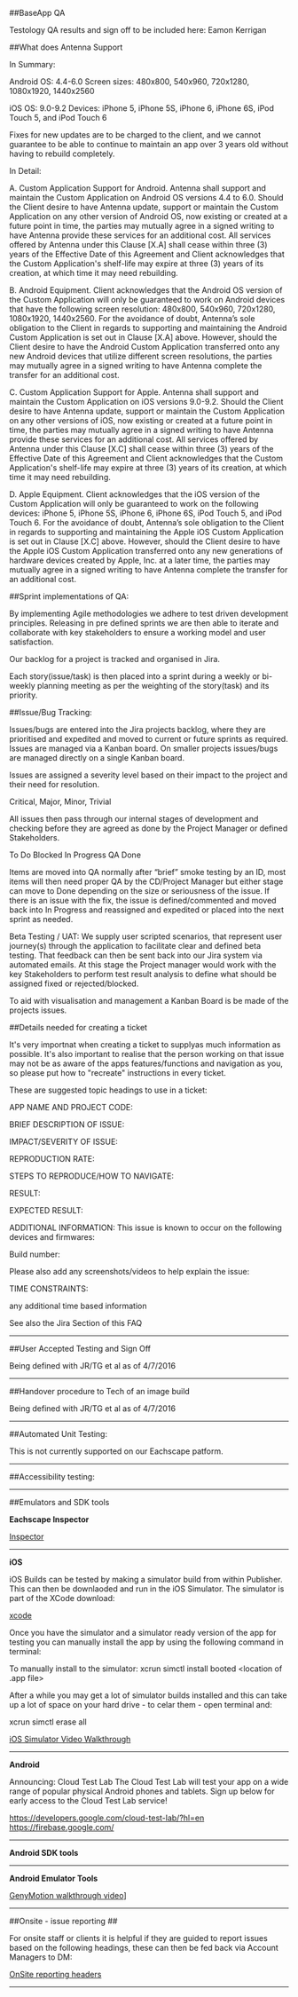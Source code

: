 

##BaseApp QA

Testology QA results and sign off to be included here: Eamon Kerrigan

##What does Antenna Support

In Summary:

Android
OS: 4.4-6.0
Screen sizes: 480x800, 540x960, 720x1280, 1080x1920, 1440x2560

iOS
OS: 9.0-9.2
Devices: iPhone 5, iPhone 5S, iPhone 6, iPhone 6S, iPod Touch 5, and iPod Touch 6

Fixes for new updates are to be charged to the client, and we cannot guarantee to be able to continue to maintain an app over 3 years old without having to rebuild completely.

In Detail:


A. Custom Application Support for Android. Antenna shall support and maintain the Custom Application on Android OS versions 4.4 to 6.0. Should the Client desire to have Antenna update, support or maintain the Custom Application on any other version of Android OS, now existing or created at a future point in time, the parties may mutually agree in a signed writing to have Antenna provide these services for an additional cost. All services offered by Antenna under this Clause [X.A] shall cease within three (3) years of the Effective Date of this Agreement and Client acknowledges that the Custom Application's shelf-life may expire at three (3) years of its creation, at which time it may need rebuilding. 

B. Android Equipment. Client acknowledges that the Android OS version of the Custom Application will only  be guaranteed to  work on Android devices that have the following screen resolution: 480x800, 540x960, 720x1280, 1080x1920, 1440x2560. For the avoidance of doubt, Antenna’s sole obligation to the Client in regards to supporting and maintaining the Android Custom Application is set out in Clause [X.A] above. However, should the Client desire to have the Android Custom Application transferred onto any new Android devices that utilize different screen resolutions, the parties may mutually agree in a signed writing to have Antenna complete the transfer for an additional cost.

C. Custom Application Support for Apple. Antenna shall support and maintain the Custom Application on iOS versions 9.0-9.2. Should the Client desire to have Antenna update, support or maintain the Custom Application on any other versions of iOS, now existing or created at a future point in time, the parties may mutually agree in a signed writing to have Antenna provide these services for an additional cost. All services offered by Antenna under this Clause [X.C] shall cease within three (3) years of the Effective Date of this Agreement and Client acknowledges that the Custom Application's shelf-life may expire at three (3) years of its creation, at which time it may need rebuilding. 

D. Apple Equipment. Client acknowledges that the iOS version of the Custom Application will only be guaranteed to work on the following devices: iPhone 5, iPhone 5S, iPhone 6, iPhone 6S, iPod Touch 5, and iPod Touch 6. For the avoidance of doubt, Antenna’s sole obligation to the Client in regards to supporting and maintaining the Apple iOS Custom Application is set out in Clause [X.C] above. However, should the Client desire to have the Apple iOS Custom Application transferred onto any new generations of hardware devices created by Apple, Inc. at a later time, the parties may mutually agree in a signed writing to have Antenna complete the transfer for an additional cost. 


##Sprint implementations of QA:

By implementing Agile methodologies we adhere to test driven development principles.
Releasing in pre defined sprints we are then able to iterate and collaborate with key stakeholders to ensure a working model and user satisfaction.

Our backlog for a project is tracked and organised in Jira.

Each story(issue/task) is then placed into a sprint during a weekly or bi-weekly planning meeting as per the weighting of the story(task) and its priority.

##Issue/Bug Tracking:

Issues/bugs are entered into the Jira projects backlog, where they are prioritised and expedited and moved to current or future sprints as required. Issues are managed via a Kanban board.
On smaller projects issues/bugs are managed directly on a single Kanban board.

Issues are assigned a severity level based on their impact to the project and their need for resolution.

Critical, Major, Minor, Trivial

All issues then pass through our internal stages of development and checking before they are agreed as done by the Project Manager or defined Stakeholders.

To Do Blocked In Progress QA Done

Items are moved into QA normally after “brief” smoke testing by an ID, most items will then need proper QA by the CD/Project Manager but either stage can move to Done depending on the size or seriousness of the issue. 
If there is an issue with the fix, the issue is defined/commented and moved back into In Progress and reassigned and expedited or placed into the next sprint as needed.

Beta Testing / UAT:  We supply user scripted scenarios, that represent user journey(s) through the application to facilitate clear and defined beta testing. That feedback can then be sent back into our Jira system via automated emails. 
At this stage the Project manager would work with the key Stakeholders to perform test result analysis to define what should be assigned fixed or rejected/blocked. 

To aid with visualisation and management a Kanban Board is be made of the projects issues.


##Details needed for creating a ticket

It's very importnat when creating a ticket to supplyas much information as possible.
It's also important to realise that the person working on that issue may not be as aware of the apps features/functions and navigation as you, so please put how to "recreate" instructions in every ticket.

These are suggested topic headings to use in a ticket:



APP NAME AND PROJECT CODE:


BRIEF DESCRIPTION OF ISSUE:


IMPACT/SEVERITY OF ISSUE:


REPRODUCTION RATE:


STEPS TO REPRODUCE/HOW TO NAVIGATE:

RESULT:


EXPECTED RESULT:


ADDITIONAL INFORMATION:
This issue is known to occur on the following devices and firmwares:

Build number:

Please also add any screenshots/videos to help explain the issue:

TIME CONSTRAINTS:

any additional time based information

See also the Jira Section of this FAQ

-----


##User Accepted Testing and Sign Off

Being defined with JR/TG et al as of 4/7/2016

---

##Handover procedure to Tech of an image build

Being defined with JR/TG et al as of 4/7/2016

----


##Automated Unit Testing:

This is not currently supported on our Eachscape patform.

---

##Accessibility testing:


----


##Emulators and SDK tools


**Eachscape Inspector**

[Inspector](http://support.eachscape.com/customer/portal/articles/513429-the-inspector)

----


**iOS**

iOS Builds can be tested by making a simulator build from within Publisher.
This can then be downlaoded and run in the iOS Simulator.
The simulator is part of the XCode download:

[xcode](https://developer.apple.com/xcode/)

Once you have the simulator and a simulator ready version of the app for testing you can manually install the app by using the following command in terminal:

To manually install to the simulator:
 xcrun simctl install booted <location of .app file>

After a while you may get a lot of simulator builds installed and this can take up a lot of space on your hard drive - to celar them - open terminal and:

xcrun simctl erase all

[iOS Simulator Video Walkthrough](https://drive.google.com/open?id=0BwiezndqtVwBeWxxRHNMN2t5SWc)


----

**Android**

Announcing: Cloud Test Lab
The Cloud Test Lab will test your app on a wide range of popular physical Android phones and tablets. Sign up below for early access to the Cloud Test Lab service! 

https://developers.google.com/cloud-test-lab/?hl=en  https://firebase.google.com/



----

**Android SDK tools**





-----


**Android Emulator Tools**

[GenyMotion walkthrough video](https://drive.google.com/open?id=0BwiezndqtVwBdzBFTEJIR2VNRGc)]

------


##Onsite - issue reporting ##

For onsite staff or clients it is helpful if they are guided to report issues based on the following headings, these can then be fed back via Account Managers to DM:

[OnSite reporting headers](https://docs.google.com/document/d/1uF8ZClcG3p34tGFvQVEQBkaeyIQX56TDmYXh0p7pSEA/edit)

-----
